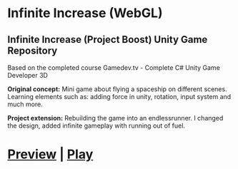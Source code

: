 # Infinite Increase (WebGL)
## Infinite Increase (Project Boost) Unity Game Repository
Based on the completed course Gamedev.tv - Complete C# Unity Game Developer 3D

**Original concept:** Mini game about flying a spaceship on different scenes.
Learning elements such as: adding force in unity, rotation, input system and much more.

**Project extension:** Rebuilding the game into an endlessrunner.
I changed the design, added infinite gameplay with running out of fuel.

# [Preview](https://www.youtube.com/watch?v=SvySl6qdHAY) | [Play](https://ikommm.github.io/Infinite_Increase_Build/)
